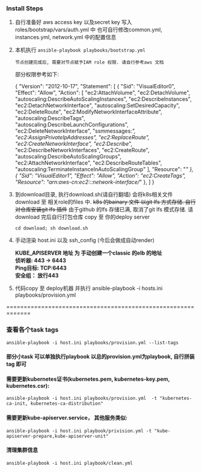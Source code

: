 ### Install Steps
1.  自行准备好 aws access key 以及secret key 写入 roles/bootstrap/vars/auth.yml 中
也可自行修改common.yml, instances.yml, network.yml 中的配置信息

2.  本机执行 `ansible-playbook playbooks/bootstrap.yml`

    `节点创建完成后, 需要对节点赋予IAM role 权限. 请自行参考aws 文档`
    
     部分权限参考如下:
     
    
    {
    "Version": "2012-10-17",
    "Statement": [
        {
            "Sid": "VisualEditor0",
            "Effect": "Allow",
            "Action": [
                "ec2:AttachVolume",
                "ec2:DetachVolume",
                "autoscaling:DescribeAutoScalingInstances",
                "ec2:DescribeInstances",
                "ec2:DetachNetworkInterface",
                "autoscaling:SetDesiredCapacity",
                "ec2:DeleteRoute",
                "ec2:ModifyNetworkInterfaceAttribute",
                "autoscaling:DescribeTags",
                "autoscaling:DescribeLaunchConfigurations",
                "ec2:DeleteNetworkInterface",
                "ssmmessages:*",
                "ec2:AssignPrivateIpAddresses",
                "ec2:ReplaceRoute",
                "ec2:CreateNetworkInterface",
                "ec2:Describe*",
                "ec2:DescribeNetworkInterfaces",
                "ec2:CreateRoute",
                "autoscaling:DescribeAutoScalingGroups",
                "ec2:AttachNetworkInterface",
                "ec2:DescribeRouteTables",
                "autoscaling:TerminateInstanceInAutoScalingGroup"
            ],
            "Resource": "*"
        },
        {
            "Sid": "VisualEditor1",
            "Effect": "Allow",
            "Action": "ec2:CreateTags",
            "Resource": "arn:aws-cn:ec2:*:*:network-interface/*"
        },
    ]
}
    
    
       
3.  到download目录, 执行download.sh(请自行翻墙) 会将k8s相关文件download 至 相关role的files 中.
    ~~k8s 的bainary 文件 以git lfs 方式存储. 自行对仓库安装git lfs 插件~~
    由于github 的lfs 存储已满, 取消了git lfs 模式存储. 请download 完后自行打包仓库 copy 至 你的deploy server

    `cd download; sh download.sh`
      
4. 手动渲染 host.ini 以及 ssh_config (今后会做成自动render) 

    **KUBE_APISERVER 地址 为 手动创建一个classic 的elb 的地址**    
    **侦听器: 443 -> 6443**  
    **Ping目标: TCP:6443**   
    **安全组： 放行443**
              
5. 代码copy 至 deploy机器 并执行
    ansible-playbook -i hosts.ini playbooks/provision.yml  

=============================================================
### 查看各个task tags
`ansible-playbook -i host.ini playbooks/provision.yml --list-tags`

#### 部分小task 可以单独执行playbook 以总的provision.yml为playbook, 自行拼装tag 即可

#### 需要更新kubernetes证书(kubernetes.pem, kubernetes-key.pem, kubernetes.csr):
    ansible-playbook -i host.ini playbooks/provision.yml  -t "kubernetes-ca-init, kubernetes-ca-distribution"
    
#### 需要更新kube-apiserver.service， 其他服务类似:
    ansible-playbook -i host.ini playbook/privision.yml -t "kube-apiserver-prepare,kube-apiserver-unit"
    
#### 清理集群信息
    ansible-playbook -i host.ini playbook/clean.yml    







